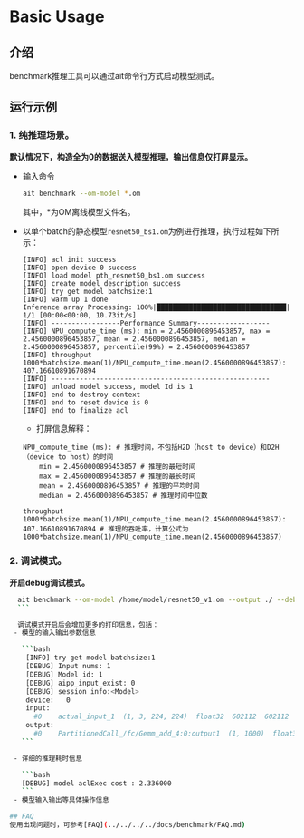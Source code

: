 # Basic Usage


## 介绍
benchmark推理工具可以通过ait命令行方式启动模型测试。


## 运行示例
### 1. 纯推理场景。
**默认情况下，构造全为0的数据送入模型推理，输出信息仅打屏显示。**
- 输入命令

    ```bash
    ait benchmark --om-model *.om
    ```

  其中，*为OM离线模型文件名。
- 以单个batch的静态模型`resnet50_bs1.om`为例进行推理，执行过程如下所示：

    ```
    [INFO] acl init success
    [INFO] open device 0 success
    [INFO] load model pth_resnet50_bs1.om success
    [INFO] create model description success
    [INFO] try get model batchsize:1
    [INFO] warm up 1 done
    Inference array Processing: 100%|████████████████████████████████| 1/1 [00:00<00:00, 10.73it/s]
    [INFO] -----------------Performance Summary------------------
    [INFO] NPU_compute_time (ms): min = 2.4560000896453857, max = 2.4560000896453857, mean = 2.4560000896453857, median = 2.4560000896453857, percentile(99%) = 2.4560000896453857
    [INFO] throughput 1000*batchsize.mean(1)/NPU_compute_time.mean(2.4560000896453857): 407.16610891670894
    [INFO] ------------------------------------------------------
    [INFO] unload model success, model Id is 1
    [INFO] end to destroy context
    [INFO] end to reset device is 0
    [INFO] end to finalize acl
    ```
  - 打屏信息解释：
  ```
  NPU_compute_time (ms): # 推理时间，不包括H2D（host to device）和D2H（device to host）的时间
      min = 2.4560000896453857 # 推理的最短时间
      max = 2.4560000896453857 # 推理的最长时间
      mean = 2.4560000896453857 # 推理的平均时间
      median = 2.4560000896453857 # 推理时间中位数
  ```
  ```
  throughput 1000*batchsize.mean(1)/NPU_compute_time.mean(2.4560000896453857): 407.16610891670894 # 推理的吞吐率，计算公式为1000*batchsize.mean(1)/NPU_compute_time.mean(2.4560000896453857)
  ```

### 2. 调试模式。
  **开启debug调试模式。**

  ```bash
    ait benchmark --om-model /home/model/resnet50_v1.om --output ./ --debug 1
    ```

    调试模式开启后会增加更多的打印信息，包括：
   - 模型的输入输出参数信息

     ```bash
      [INFO] try get model batchsize:1
      [DEBUG] Input nums: 1
      [DEBUG] Model id: 1
      [DEBUG] aipp_input_exist: 0
      [DEBUG] session info:<Model>
      device:	0
      input:
        #0    actual_input_1  (1, 3, 224, 224)  float32  602112  602112
      output:
        #0    PartitionedCall_/fc/Gemm_add_4:0:output1  (1, 1000)  float32  4000  4000
     ```

   - 详细的推理耗时信息

     ```bash
     [DEBUG] model aclExec cost : 2.336000
     ```
   - 模型输入输出等具体操作信息

## FAQ
使用出现问题时，可参考[FAQ](../../../../docs/benchmark/FAQ.md)